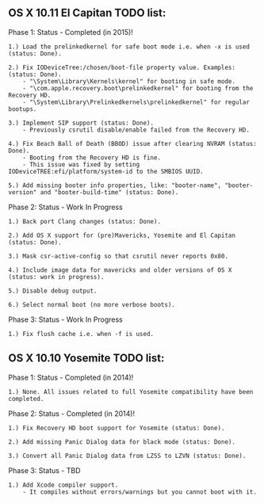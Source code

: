 
OS X 10.11 El Capitan TODO list:
--------------------------------

Phase 1: Status - Completed (in 2015)!

```
1.) Load the prelinkedkernel for safe boot mode i.e. when -x is used (status: Done).

2.) Fix IODeviceTree:/chosen/boot-file property value. Examples: (status: Done).
    - "\System\Library\Kernels\kernel" for booting in safe mode.
    - "\com.apple.recovery.boot\prelinkedkernel" for booting from the Recovery HD.
    - "\System\Library\Prelinkedkernels\prelinkedkernel" for regular bootups.

3.) Implement SIP support (status: Done).
    - Previously csrutil disable/enable failed from the Recovery HD.

4.) Fix Beach Ball of Death (BBOD) issue after clearing NVRAM (status: Done).
    - Booting from the Recovery HD is fine.
    - This issue was fixed by setting IODeviceTREE:efi/platform/system-id to the SMBIOS UUID.

5.) Add missing booter info properties, like: "booter-name", "booter-version" and "booter-build-time" (status: Done).
```

Phase 2: Status - Work In Progress

```
1.) Back port Clang changes (status: Done).

2.) Add OS X support for (pre)Mavericks, Yosemite and El Capitan (status: Done).

3.) Mask csr-active-config so that csrutil never reports 0x80.

4.) Include image data for mavericks and older versions of OS X (status: work in progress).
   
5.) Disable debug output.

6.) Select normal boot (no more verbose boots).
```

Phase 3: Status - Work In Progress

```
1.) Fix flush cache i.e. when -f is used.
```

OS X 10.10 Yosemite TODO list:
------------------------------

Phase 1: Status - Completed (in 2014)!

```
1.) None. All issues related to full Yosemite compatibility have been completed.
```

Phase 2: Status - Completed (in 2014)!

```
1.) Fix Recovery HD boot support for Yosemite (status: Done).

2.) Add missing Panic Dialog data for black mode (status: Done).

3.) Convert all Panic Dialog data from LZSS to LZVN (status: Done).
```

Phase 3: Status - TBD

```
1.) Add Xcode compiler support.
    - It compiles without errors/warnings but you cannot boot with it.
```
